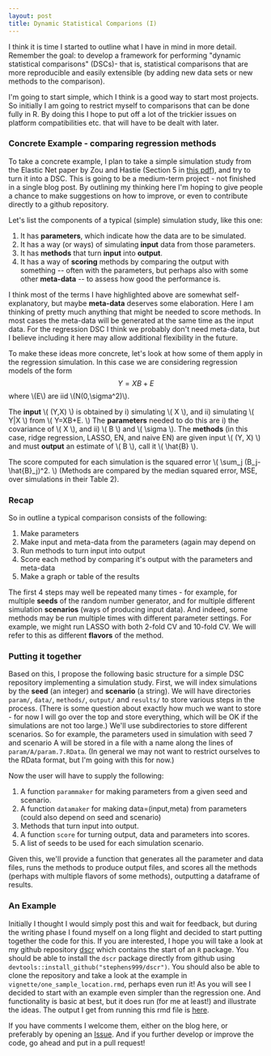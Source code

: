 ```yaml
---
layout: post
title: Dynamic Statistical Comparions (I)
---
```


I think it is time I started to outline what I have in mind in more detail.
Remember the goal: to develop a framework for  performing "dynamic statistical comparisons" (DSCs)- 
that is, statistical comparisons that are more reproducible and easily extensible (by adding
new data sets or new methods to the comparison).

I'm going to start simple, which I think is a good way to start most projects. 
So initially I am going to restrict myself to comparisons that can be done fully in R.
By doing this I hope to put off a lot of the trickier issues on platform 
compatibilities etc. that will have to be dealt with later. 

### Concrete Example - comparing regression methods

To take a concrete example, I plan to take a simple simulation study from the Elastic Net paper by
Zou and Hastie (Section 5 in 
[this pdf](http://web.stanford.edu/~hastie/Papers/B67.2%20(2005)%20301-320%20Zou%20&%20Hastie.pdf)), 
and try to turn it into a DSC. This is going to be a medium-term project - not finished in a single blog post.
By outlining my thinking here I'm hoping to give people a chance to make suggestions on how
to improve, or even to contribute directly to a github repository.

Let's list the components of a typical (simple) simulation study, like this one:

1. It has **parameters**, which indicate how the data are to be simulated.
2. It has a way (or ways) of simulating **input** data from those parameters.
3. It has **methods** that turn **input** into **output**.
4. It has a way of **scoring** methods by comparing the output
with something -- often with the parameters, but perhaps also with some other **meta-data**  -- 
to assess how good the performance is.


I think most of the terms I have highlighted above are somewhat self-explanatory, but maybe
**meta-data** deserves some elaboration. Here I am thinking of pretty much anything that might be needed
to score methods. In most cases the meta-data will be generated at the same time as the input data.
For the regression DSC I think we probably don't need meta-data, but I believe including it here may allow 
additional flexibility in the future. 

To make these ideas more concrete, let's look at how some of them apply in the regression simulation.
In this case we are considering regression models of the form $$Y=XB + E$$ where \\(E\\) are iid \\(N(0,\sigma^2)\\).

The **input** \\( (Y,X) \\) is obtained by 
i) simulating \\( X \\), and 
ii) simulating \\( Y|X \\) from \\( Y=XB+E. \\)
The **parameters** needed to do this are i) the covariance of \\( X \\), and ii) \\( B \\) and \\( \sigma \\).
The **methods** (in this case, ridge regression, LASSO, EN, and naive EN) are given input \\( (Y, X) \\) and must **output** an estimate of \\( B \\), call it \\( \hat{B} \\).

The score computed for each simulation is the squared error \\( \sum_j (B_j-\hat{B}_j)^2. \\)
(Methods are compared by the median squared error, MSE, over simulations in their Table 2).

<!--------- Before going on I want to detour and consider a slightly different simulation that is commonly
used to test predictive performance of regression methods (or indeed other prediction methods).
This is to take a dataset of known $X, Y$ values, and divide it into a test set and a training set.
Methods are then provided the training set, and they are required to output a prediction rule: a function that, for any given vector x provides a prediction of the corresponding y value. 
The accuracy of this prediction rule is then be assessed on the test data set.
For this type of simulation the "parameter" list (top level input) is \\( (X,Y) \\). The input is the training set 
\\( (X,Y) \\), and the meta-data the test set \\( (X,Y). \\) --------------> 


### Recap

So in outline a typical comparison consists of the following:

1. Make parameters 
2. Make input and meta-data from the parameters (again may depend on 
3. Run methods to turn input into output
4. Score each method by comparing it's output with the parameters and meta-data
5. Make a graph or table of the results

The first 4 steps may well be repeated many times - for example, for multiple **seeds** of the random number generator, 
and for multiple different simulation **scenarios** (ways of producing input data). And indeed, some methods
may be run multiple times with different parameter settings. For example,
we might run LASSO with both 2-fold CV and 10-fold CV. We will refer to this as different **flavors** of the method.


### Putting it together

Based on this, I propose the following basic structure for a simple DSC repository implementing a simulation study.
First, we will index simulations by the **seed** (an integer) and **scenario** (a string).
We will have directories `param/`, `data/`, `methods/`, `output/` and `results/` to store various steps in the process.
(There is some question about exactly how much we want to store - for now I will go over the top
and store everything, which will be OK if the simulations are not too large.) We'll use subdirectories to store
different scenarios.
So for example, the parameters used in simulation with seed 7 and scenario A will be stored in a file
with a name along the lines of `param/A/param.7.RData`. (In general we may not want to restrict ourselves to the RData format,
but I'm going with this for now.)

Now the user will have to supply the following:

1. A function `parammaker` for making parameters from a given seed and scenario.
2. A function `datamaker` for making data=(input,meta) from parameters (could also depend on seed and scenario)
3. Methods that turn input into output.
4. A function `score` for turning output, data and parameters into scores.
5. A list of seeds to be used for each simulation scenario.

Given this, we'll provide a function that generates all the parameter and data files, runs the methods to produce
output files, and scores all the methods (perhaps with multiple flavors of some methods), outputting a dataframe of results.


###  An Example

Initially I thought I would simply post this and wait for feedback, but during the writing phase I found myself on a long flight
and decided to start putting together the code for this. If you are interested, I hope you will take a look at my
github repository [dscr](www.github.com/stephens999/dscr) which contains the start of an `R` package.
You should be able to install the `dscr` package directly from github using `devtools::install_github("stephens999/dscr")`.
You should also be able to clone the repository and take a look at the example in `vignette/one_sample_location.rmd`, perhaps even run it! As you will see I decided to start with an example even simpler than the regression one. And functionality is
basic at best, but it does run (for me at least!) and illustrate the ideas. The output I get from running this rmd file is [here](stephens999.github.io/dscr/).

If you have comments I welcome them, either on the blog here, or preferably by opening an [Issue](https://github.com/stephens999/dscr/issues). And if you further develop or improve the code, go ahead and put in a pull request!





